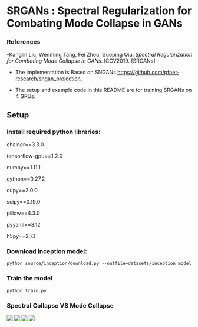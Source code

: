 # SRGANs : Spectral Regularization for Combating Mode Collapse in GANs
### References
-Kanglin Liu, Wenming Tang, Fei Zhou, Guoping Qiu. *Spectral Regularization for Combating Mode Collapse in GANs*. ICCV2019. [SRGANs]

* The implementation is Based on SNGANs https://github.com/pfnet-research/sngan_projection, 

* The setup and example code in this README are for training SRGANs on 4 GPUs.

## Setup

### Install required python libraries:
chainer==3.3.0

tensorflow-gpu==1.2.0

numpy==1.11.1

cython==0.27.2

cupy==2.0.0

scipy==0.19.0

pillow==4.3.0

pyyaml==3.12

h5py==2.7.1

### Download inception model: 

`python source/inception/download.py --outfile=datasets/inception_model`

### Train the model

`python train.py`

### Spectral Collapse VS Mode Collapse

<img src="https://github.com/max-liu-112/SRGANs/blob/master/Images/fig1.png">

<img src="https://github.com/max-liu-112/SRGANs/blob/master/Images/fig2.png">

<img src="https://github.com/max-liu-112/SRGANs/blob/master/Images/fig3.png">

<img src="https://github.com/max-liu-112/SRGANs/blob/master/Images/fig4.png">
